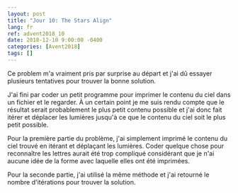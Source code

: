 ```yaml
---
layout: post
title: "Jour 10: The Stars Align"
lang: fr
ref: advent2018_10
date: 2018-12-10 9:00:00 -0400
categories: [Avent2018]
tags: []
---
```

Ce problem m'a vraiment pris par surprise au départ et j'ai dû essayer plusieurs tentatives pour trouver la bonne solution.

J'ai fini par coder un petit programme pour imprimer le contenu du ciel dans un fichier et le regarder. À un certain point je me suis rendu compte que le résultat serait probablement le plus petit contenu possible et j'ai donc fait itérer et déplacer les lumières jusqu'à ce que le contenu du ciel soit le plus petit possible.

Pour la première partie du problème, j'ai simplement imprimé le contenu du ciel trouvé en itérant et déplaçant les lumières. Coder quelque chose pour reconnaître les lettres aurait été trop compliqué considérant que je n'ai aucune idée de la forme avec laquelle elles ont été imprimées.

Pour la seconde partie, j'ai utilisé la même méthode et j'ai retourné le nombre d'itérations pour trouver la solution.